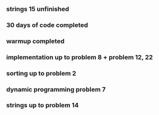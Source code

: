 ### strings 15 unfinished
### 30 days of code completed
### warmup completed
### implementation up to problem 8 + problem 12, 22
### sorting up to problem 2
### dynamic programming problem 7
### strings up to problem 14